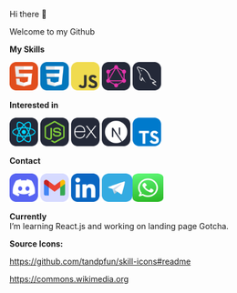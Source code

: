  <link rel="stylesheet" href="css/style.css" />

Hi there 👋

Welcome to my Github

**My Skills**

<img href="#"><img src="https://github.com/tonic-6101/tonic-6101/blob/main/assets/icons/HTML.svg" style="width:50px;height:50px;"></img> <img href="https://discordapp.com/users/1008659940350636102"><img src="https://github.com/tonic-6101/tonic-6101/blob/main/assets/icons/CSS.svg" style="width:50px;height:50px;"></img> <img href="#"><img src="https://github.com/tonic-6101/tonic-6101/blob/main/assets/icons/JavaScript.svg" style="width:50px;height:50px;"></img> <img href="#"><img src="https://github.com/tonic-6101/tonic-6101/blob/main/assets/icons/GraphQL-Dark.svg" style="width:50px;height:50px;"></img> <img href="#"><img src="https://github.com/tonic-6101/tonic-6101/blob/main/assets/icons/MySQL-Dark.svg" style="width:50px;height:50px;"></img>

**Interested in**

<img href="#"><img src="https://github.com/tonic-6101/tonic-6101/blob/main/assets/icons/React-Dark.svg" style="width:50px;height:50px;"></img> <img href="#"><img src="https://github.com/tonic-6101/tonic-6101/blob/main/assets/icons/NodeJS-Dark.svg" style="width:50px;height:50px;"></img> <img href="#"><img src="https://github.com/tonic-6101/tonic-6101/blob/main/assets/icons/ExpressJS-Dark.svg" style="width:50px;height:50px;"></img> <img href="#"><img src="https://github.com/tonic-6101/tonic-6101/blob/main/assets/icons/NextJS-Dark.svg" style="width:50px;height:50px;"></img> <img href="#"><img src="https://github.com/tonic-6101/tonic-6101/blob/main/assets/icons/TypeScript.svg" style="width:50px;height:50px;"></img>

**Contact**

<img href="https://discordapp.com/users/1008659940350636102"><img src="https://github.com/tonic-6101/tonic-6101/blob/main/assets/icons/Discord.svg" style="width:50px;height:50px;"></img> <img href="#"><img src="https://github.com/tonic-6101/tonic-6101/blob/main/assets/icons/Gmail.svg" style="width:50px;height:50px;"></img> <img href="#"><img src="https://github.com/tonic-6101/tonic-6101/blob/main/assets/icons/LinkedIn.svg" style="width:50px;height:50px;"></img> <img href="#"><img src="https://github.com/tonic-6101/tonic-6101/blob/main/assets/icons/Telegram.svg" style="width:54px;height:50px;"><img src="https://github.com/tonic-6101/tonic-6101/blob/main/assets/icons/Whatsapp.svg" style="width:54px;height:50px;">

**Currently**</br>
I’m learning React.js and working on landing page Gotcha.

**Source Icons:**

https://github.com/tandpfun/skill-icons#readme

https://commons.wikimedia.org
